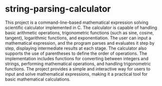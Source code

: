 # string-parsing-calculator
This project is a command-line-based mathematical expression solving scientific calculator implemented in C. The calculator is capable of handling basic arithmetic operations, trigonometric functions (such as sine, cosine, tangent), logarithmic functions, and exponentiation. The user can input a mathematical expression, and the program parses and evaluates it step by step, displaying intermediate results at each stage. The calculator also supports the use of parentheses to define the order of operations. The implementation includes functions for converting between integers and strings, performing mathematical operations, and handling trigonometric functions. The project provides a simple and interactive way for users to input and solve mathematical expressions, making it a practical tool for basic mathematical calculations.
